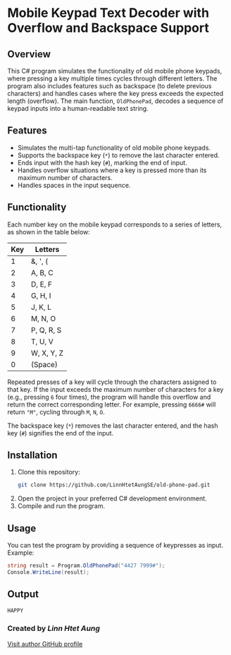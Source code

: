 # Mobile Keypad Text Decoder with Overflow and Backspace Support

## Overview
This C# program simulates the functionality of old mobile phone keypads, where pressing a key multiple times cycles through different letters. The program also includes features such as backspace (to delete previous characters) and handles cases where the key press exceeds the expected length (overflow). The main function, `OldPhonePad`, decodes a sequence of keypad inputs into a human-readable text string.

## Features
- Simulates the multi-tap functionality of old mobile phone keypads.
- Supports the backspace key (`*`) to remove the last character entered.
- Ends input with the hash key (`#`), marking the end of input.
- Handles overflow situations where a key is pressed more than its maximum number of characters.
- Handles spaces in the input sequence.

## Functionality
Each number key on the mobile keypad corresponds to a series of letters, as shown in the table below:

| Key | Letters |
| --- | ------- |
| 1   | &, ', ( |
| 2   | A, B, C |
| 3   | D, E, F |
| 4   | G, H, I |
| 5   | J, K, L |
| 6   | M, N, O |
| 7   | P, Q, R, S |
| 8   | T, U, V |
| 9   | W, X, Y, Z |
| 0   | (Space) |

Repeated presses of a key will cycle through the characters assigned to that key. If the input exceeds the maximum number of characters for a key (e.g., pressing `6` four times), the program will handle this overflow and return the correct corresponding letter. For example, pressing `6666#` will return `"M"`, cycling through `M`, `N`, `O`.

The backspace key (`*`) removes the last character entered, and the hash key (`#`) signifies the end of the input.

## Installation
1. Clone this repository:
    ```bash
    git clone https://github.com/LinnHtetAungSE/old-phone-pad.git
    ```
2. Open the project in your preferred C# development environment.
3. Compile and run the program.

## Usage
You can test the program by providing a sequence of keypresses as input. Example:

```csharp
string result = Program.OldPhonePad("4427 7999#");
Console.WriteLine(result);
```

## Output

```csharp
HAPPY
```

### Created by **_Linn Htet Aung_**  
[Visit author GitHub profile](https://github.com/LinnHtetAungSE)
